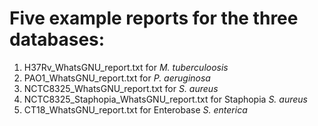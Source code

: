 # Five example reports for the three databases:
1. H37Rv_WhatsGNU_report.txt for _M. tuberculoosis_
2. PAO1_WhatsGNU_report.txt for _P. aeruginosa_
3. NCTC8325_WhatsGNU_report.txt for _S. aureus_
4. NCTC8325_Staphopia_WhatsGNU_report.txt for Staphopia _S. aureus_
5. CT18_WhatsGNU_report.txt for Enterobase _S. enterica_
